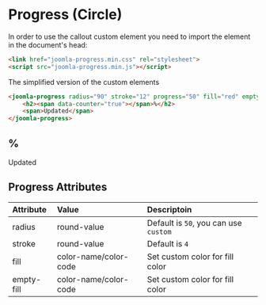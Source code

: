 # Progress (Circle)

In order to use the callout custom element you need to import the element in the document's head:
```html
<link href="joomla-progress.min.css" rel="stylesheet">
<script src="joomla-progress.min.js"></script>
```

The simplified version of the custom elements
```html
<joomla-progress radius="90" stroke="12" progress="50" fill="red" empty-fill="#dddddd">
	<h2><span data-counter="true"></span>%</h2>
	<span>Updated</span>
</joomla-progress>
```
<joomla-progress radius="90" stroke="12" progress="50" fill="red" empty-fill="#dddddd">
    <h2><span data-counter="true"></span>%</h2>
    <span>Updated</span>
</joomla-progress>

## Progress Attributes

|Attribute|Value|Descriptoin|
|:-------|:--------|:----|
|radius|round-value|Default is `50`, you can use `custom`|
|stroke|round-value| Default is `4`|
|fill|color-name/color-code| Set custom color for fill color|
|empty-fill|color-name/color-code| Set custom color for fill color|

